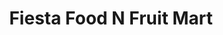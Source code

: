 ---
title: "Fiesta Food N Fruit Mart"
url: /san-antonio/fiesta-food-n-fruit-mart/
shop: Lebensmittel
---